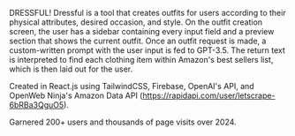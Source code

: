 DRESSFUL!
Dressful is a tool that creates outfits for users according to their physical attributes, desired occasion, and style. On the outfit creation screen, the user has a sidebar containing every input field and a preview section that shows the current outfit. Once an outfit request is made, a custom-written prompt with the user input is fed to GPT-3.5. The return text is interpreted to find each clothing item within Amazon's best sellers list, which is then laid out for the user.

Created in React.js using TailwindCSS, Firebase, OpenAI's API, and OpenWeb Ninja's Amazon Data API (https://rapidapi.com/user/letscrape-6bRBa3QguO5).

Garnered 200+ users and thousands of page visits over 2024.
